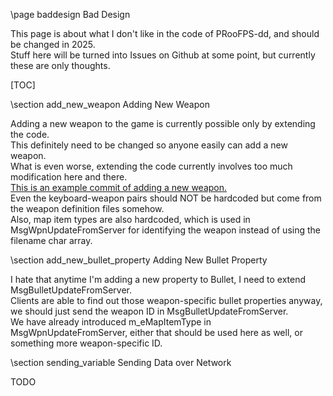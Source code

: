 \page baddesign Bad Design

This page is about what I don't like in the code of PRooFPS-dd, and should be changed in 2025.  
Stuff here will be turned into Issues on Github at some point, but currently these are only thoughts.

[TOC]

\section add_new_weapon Adding New Weapon

Adding a new weapon to the game is currently possible only by extending the code.  
This definitely need to be changed so anyone easily can add a new weapon.  
What is even worse, extending the code currently involves too much modification here and there.  
[This is an example commit of adding a new weapon.](https://github.com/proof88/PRooFPS-dd/commit/de64125063baf6c3723ec3b6f93de2bad65dcf5c)  
Even the keyboard-weapon pairs should NOT be hardcoded but come from the weapon definition files somehow.  
Also, map item types are also hardcoded, which is used in MsgWpnUpdateFromServer for identifying the weapon instead of using the filename char array.

\section add_new_bullet_property Adding New Bullet Property

I hate that anytime I'm adding a new property to Bullet, I need to extend MsgBulletUpdateFromServer.  
Clients are able to find out those weapon-specific bullet properties anyway, we should just send the weapon ID in MsgBulletUpdateFromServer.  
We have already introduced m_eMapItemType in MsgWpnUpdateFromServer, either that should be used here as well, or something more weapon-specific ID.

\section sending_variable Sending Data over Network

TODO